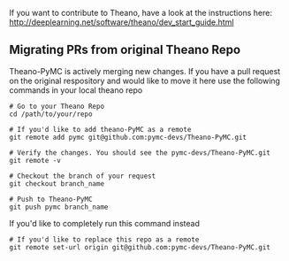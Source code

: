 If you want to contribute to Theano, have a look at the instructions here:
http://deeplearning.net/software/theano/dev_start_guide.html


## Migrating PRs from original Theano Repo
Theano-PyMC is actively merging new changes. If you have a pull request on the original respository and would like to move it here use the following commands in your local theano repo

```
# Go to your Theano Repo
cd /path/to/your/repo

# If you'd like to add theano-PyMC as a remote
git remote add pymc git@github.com:pymc-devs/Theano-PyMC.git

# Verify the changes. You should see the pymc-devs/Theano-PyMC.git
git remote -v

# Checkout the branch of your request
git checkout branch_name

# Push to Theano-PyMC
git push pymc branch_name
```

If you'd like to completely run this command instead

```
# If you'd like to replace this repo as a remote
git remote set-url origin git@github.com:pymc-devs/Theano-PyMC.git
```
